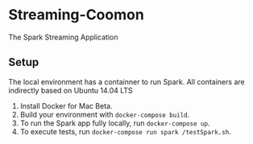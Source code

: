 # Streaming-Coomon
The Spark Streaming Application
## Setup
The local environment has a containner to run Spark. All containers are indirectly based on Ubuntu 14.04 LTS

1. Install Docker for Mac Beta.
1. Build your environment with `docker-compose build`.
1. To run the Spark app fully locally, run `docker-compose up`.
1. To execute tests, run `docker-compose run spark /testSpark.sh`.
